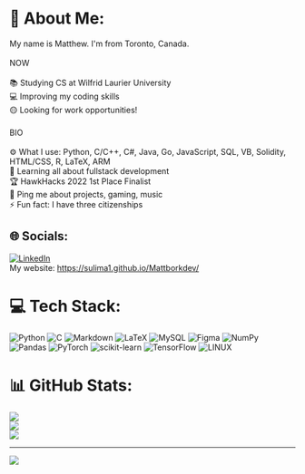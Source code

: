 
# 💫 About Me:
My name is Matthew. I'm from Toronto, Canada.<br><br>NOW<br><br>    📚 Studying CS at Wilfrid Laurier University<br>    💻 Improving my coding skills<br>    🟡 Looking for work opportunities!<br><br>BIO<br><br>    ⚙️ What I use: Python, C/C++, C#, Java, Go, JavaScript, SQL, VB, Solidity, HTML/CSS, R, LaTeX, ARM<br>    🌱 Learning all about fullstack development<br>    🏆 HawkHacks 2022 1st Place Finalist<br>    💬 Ping me about projects, gaming, music<br>    ⚡️ Fun fact: I have three citizenships<br>


## 🌐 Socials:
[![LinkedIn](https://img.shields.io/badge/LinkedIn-%230077B5.svg?logo=linkedin&logoColor=white)](https://linkedin.com/in/https://www.linkedin.com/in/-matthewborkowski/) 
<br>My website: https://sulima1.github.io/Mattborkdev/

# 💻 Tech Stack:
![Python](https://img.shields.io/badge/python-3670A0?style=flat&logo=python&logoColor=ffdd54) ![C](https://img.shields.io/badge/c-%2300599C.svg?style=flat&logo=c&logoColor=white) ![Markdown](https://img.shields.io/badge/markdown-%23000000.svg?style=flat&logo=markdown&logoColor=white) ![LaTeX](https://img.shields.io/badge/latex-%23008080.svg?style=flat&logo=latex&logoColor=white) ![MySQL](https://img.shields.io/badge/mysql-%2300f.svg?style=flat&logo=mysql&logoColor=white) 	![Figma](https://img.shields.io/badge/figma-%23F24E1E.svg?style=flat&logo=figma&logoColor=white) ![NumPy](https://img.shields.io/badge/numpy-%23013243.svg?style=flat&logo=numpy&logoColor=white) ![Pandas](https://img.shields.io/badge/pandas-%23150458.svg?style=flat&logo=pandas&logoColor=white) ![PyTorch](https://img.shields.io/badge/PyTorch-%23EE4C2C.svg?style=flat&logo=PyTorch&logoColor=white) ![scikit-learn](https://img.shields.io/badge/scikit--learn-%23F7931E.svg?style=flat&logo=scikit-learn&logoColor=white) ![TensorFlow](https://img.shields.io/badge/TensorFlow-%23FF6F00.svg?style=flat&logo=TensorFlow&logoColor=white) ![LINUX](https://img.shields.io/badge/Linux-FCC624?style=flat&logo=linux&logoColor=black)
# 📊 GitHub Stats:
![](https://github-readme-stats.vercel.app/api?username=Sulima1&theme=react&hide_border=false&include_all_commits=false&count_private=true)<br/>
![](https://github-readme-streak-stats.herokuapp.com/?user=Sulima1&theme=react&hide_border=false)<br/>
![](https://github-readme-stats.vercel.app/api/top-langs/?username=Sulima1&theme=react&hide_border=false&include_all_commits=false&count_private=true&layout=compact)

---
[![](https://visitcount.itsvg.in/api?id=Sulima1&icon=6&color=7)](https://visitcount.itsvg.in)

<!-- Proudly created with GPRM ( https://gprm.itsvg.in ) -->
